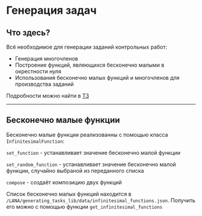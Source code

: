 # Генерация задач

## Что здесь?

Всё необходимое для генерации заданий контрольных работ:

* Генерация многочленов
* Построение функций, являющихся бесконечно малыми в окрестности нуля
* Использования бесконечно малых функций и многочленов для производства заданий

Подробности можно найти в [ТЗ](https://vk.com/doc406828462_649201595?hash=vxHIHzlxB9sMqWpJzrXDGuT9h9CbGVzFCkB0a0DFwRD&dl=SmnL0zNQL1VZc3PkwaT8EbpxureIP29Nbdykbfas3j0)

___

## Бесконечно малые функции

Бесконечно малые функции реализованны с помощью класса `InfinitesimalFunction`:

`set_function` - устанавливает значение бесконечно малой функции

`set_random_function` - устанавливает значение бесконечно малой функции, случайно выбраной из переданного списка

`compose` - создаёт композицию двух функций

Список бесконечно малых функций находится в `/LANA/generating_tasks_lib/data/infinitesimal_functions.json`. Получить его можно с помощью функции `get_infinitesimal_functions`